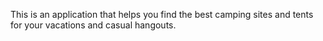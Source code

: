 This is an application that helps you find the best camping sites and tents for your vacations and casual hangouts.